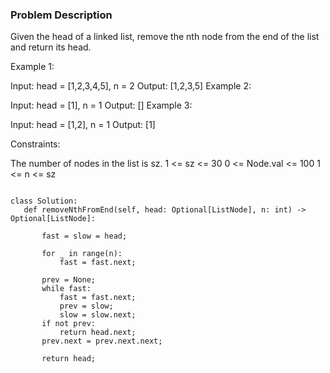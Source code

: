 ### Problem Description 

Given the head of a linked list, remove the nth node from the end of the list and return its head.

 

Example 1:


Input: head = [1,2,3,4,5], n = 2
Output: [1,2,3,5]
Example 2:

Input: head = [1], n = 1
Output: []
Example 3:

Input: head = [1,2], n = 1
Output: [1]
 

Constraints:

The number of nodes in the list is sz.
1 <= sz <= 30
0 <= Node.val <= 100
1 <= n <= sz
 
 
 
 ```
 
 class Solution:
    def removeNthFromEnd(self, head: Optional[ListNode], n: int) -> Optional[ListNode]:
        
        fast = slow = head;
        
        for _ in range(n):
            fast = fast.next;

        prev = None;
        while fast:
            fast = fast.next;
            prev = slow;
            slow = slow.next;
        if not prev:
            return head.next;
        prev.next = prev.next.next;
        
        return head;
 
 ```
